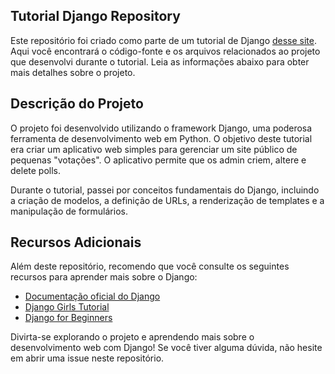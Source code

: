 ## Tutorial Django Repository
Este repositório foi criado como parte de um tutorial de Django [desse site](https://docs.djangoproject.com/en/3.2/intro/tutorial01/). 
Aqui você encontrará o código-fonte e os arquivos relacionados ao projeto que desenvolvi durante o tutorial. Leia as informações abaixo para obter mais detalhes sobre o projeto.

## Descrição do Projeto
O projeto foi desenvolvido utilizando o framework Django, uma poderosa ferramenta de desenvolvimento web em Python. O objetivo deste tutorial era criar um aplicativo web simples para gerenciar um site público de pequenas "votações". O aplicativo permite que os admin criem, altere e delete polls. 

Durante o tutorial, passei por conceitos fundamentais do Django, incluindo a criação de modelos, a definição de URLs, a renderização de templates e a manipulação de formulários. 

## Recursos Adicionais
Além deste repositório, recomendo que você consulte os seguintes recursos para aprender mais sobre o Django:

- [Documentação oficial do Django](https://docs.djangoproject.com/)
- [Django Girls Tutorial](https://tutorial.djangogirls.org/)
- [Django for Beginners](https://djangoforbeginners.com/)

Divirta-se explorando o projeto e aprendendo mais sobre o desenvolvimento web com Django! Se você tiver alguma dúvida, não hesite em abrir uma issue neste repositório.

